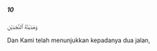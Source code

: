 ##### 10

<span class="ayah">وَهَدَيْنَٰهُ ٱلنَّجْدَيْنِ</span>

<span class="ayah_translation">Dan Kami telah menunjukkan kepadanya dua jalan,</span>
